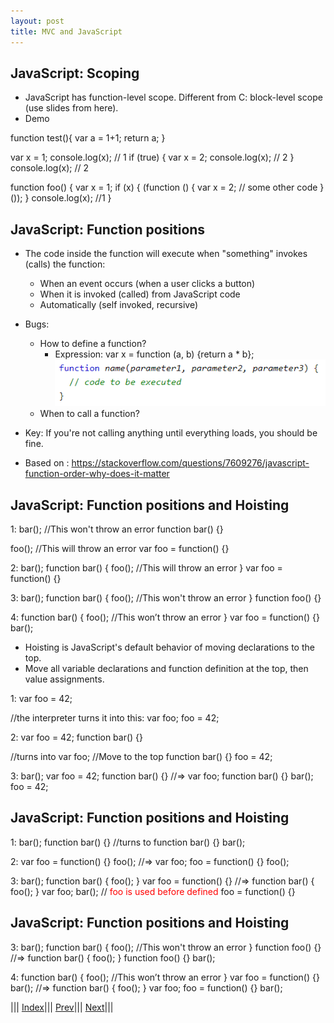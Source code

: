 ```yaml
---
layout: post
title: MVC and JavaScript
---
```


## JavaScript: Scoping

* JavaScript has function-level scope. Different from C: block-level scope (use slides from here).
* Demo

function test(){
        var a = 1+1;
        return a;
 }
 
 var x = 1;
console.log(x); // 1
if (true) {
	var x = 2;
	console.log(x); // 2
}
console.log(x); // 2

function foo() {
	var x = 1;
	if (x) {
		(function () {
			var x = 2;
			// some other code
		}());
	}
	console.log(x); //1
}


## JavaScript: Function positions

* The code inside the function will execute when "something" invokes (calls) the function:
  * When an event occurs (when a user clicks a button)
  * When it is invoked (called) from JavaScript code
  * Automatically (self invoked, recursive)
* Bugs:
  * How to define a function? 
    * Expression: var x = function (a, b) {return a * b};
![](png1.png)
  * When to call a function?
* Key: If you're not calling anything until everything loads, you should be fine. 

* Based on : <https://stackoverflow.com/questions/7609276/javascript-function-order-why-does-it-matter>

## JavaScript: Function positions and Hoisting
1:
bar(); //This won't throw an error 
function bar() {}

foo(); //This will throw an error
var foo = function() {}

2:
bar();
function bar() {
    foo(); //This will throw an error
}
var foo = function() {}

3:
bar();
function bar() {
    foo(); //This won't throw an error
}
function foo() {}

4:
function bar() {
    foo(); //This won’t throw an error
}
var foo = function() {}
bar();

* Hoisting is JavaScript's default behavior of moving declarations to the top.
* Move all variable declarations and function definition at the top, then value assignments.

1:
var foo = 42;

//the interpreter turns it into this:
var foo;
foo = 42;

2:
var foo = 42;
function bar() {}

//turns into
var foo; //Move to the top
function bar() {}
foo = 42;

3:
bar();
var foo = 42;
function bar() {}
//=>
var foo;
function bar() {}
bar();
foo = 42;

## JavaScript: Function positions and Hoisting

1:
bar();
function bar() {}
//turns to
function bar() {}
bar();

2:
var foo = function() {}
foo();
//=>
var foo;
foo = function() {}
foo();

3:
bar();
function bar() {
    foo();
}
var foo = function() {}
//=>
function bar() {
    foo();
}
var foo;
bar(); // <font color=red>foo is used before defined</font>
foo = function() {}

## JavaScript: Function positions and Hoisting
3:
bar();
function bar() {
    foo(); //This won't throw an error
}
function foo() {}
//=>
function bar() {
    foo(); 
}
function foo() {}
bar();


4:
function bar() {
    foo(); //This won’t throw an error
}
var foo = function() {}
bar();
//=>
function bar() {
    foo();
}
var foo;
foo = function() {}
bar();

||| [Index](../../)||| [Prev](../file7/)||| [Next](../file9/)|||






















